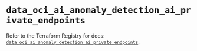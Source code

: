 # `data_oci_ai_anomaly_detection_ai_private_endpoints`

Refer to the Terraform Registry for docs: [`data_oci_ai_anomaly_detection_ai_private_endpoints`](https://registry.terraform.io/providers/oracle/oci/6.18.0/docs/data-sources/ai_anomaly_detection_ai_private_endpoints).
